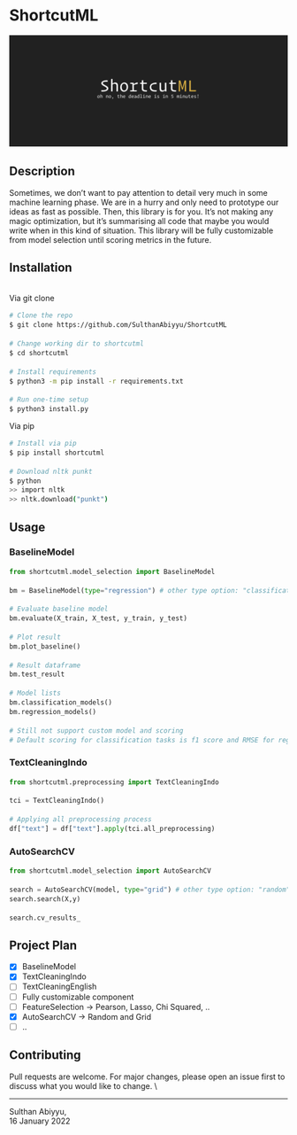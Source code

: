 # ShortcutML

![banner](./img/banner.png)

## Description

Sometimes, we don’t want to pay attention to detail very much in some machine learning phase. We are in a hurry and only need to prototype our ideas as fast as possible. Then, this library is for you. It’s not making any magic optimization, but it’s summarising all code that maybe you would write when in this kind of situation. This library will be fully customizable from model selection until scoring metrics in the future.

## Installation

\
Via git clone

```bash
# Clone the repo
$ git clone https://github.com/SulthanAbiyyu/ShortcutML

# Change working dir to shortcutml
$ cd shortcutml

# Install requirements
$ python3 -m pip install -r requirements.txt

# Run one-time setup
$ python3 install.py
```

Via pip

```bash
# Install via pip
$ pip install shortcutml

# Download nltk punkt
$ python
>> import nltk
>> nltk.download("punkt")
```

## Usage

### BaselineModel

```python
from shortcutml.model_selection import BaselineModel

bm = BaselineModel(type="regression") # other type option: "classification"

# Evaluate baseline model
bm.evaluate(X_train, X_test, y_train, y_test)

# Plot result
bm.plot_baseline()

# Result dataframe
bm.test_result

# Model lists
bm.classification_models()
bm.regression_models()

# Still not support custom model and scoring
# Default scoring for classification tasks is f1 score and RMSE for regression
```

### TextCleaningIndo

```python
from shortcutml.preprocessing import TextCleaningIndo

tci = TextCleaningIndo()

# Applying all preprocessing process
df["text"] = df["text"].apply(tci.all_preprocessing)
```

### AutoSearchCV

```python
from shortcutml.model_selection import AutoSearchCV

search = AutoSearchCV(model, type="grid") # other type option: "random"
search.search(X,y)

search.cv_results_
```

## Project Plan

- [x] BaselineModel
- [x] TextCleaningIndo
- [ ] TextCleaningEnglish
- [ ] Fully customizable component
- [ ] FeatureSelection -> Pearson, Lasso, Chi Squared, ..
- [x] AutoSearchCV -> Random and Grid
- [ ] ..

## Contributing

Pull requests are welcome. For major changes, please open an issue first to discuss what you would like to change.
\

---

Sulthan Abiyyu, \
16 January 2022
